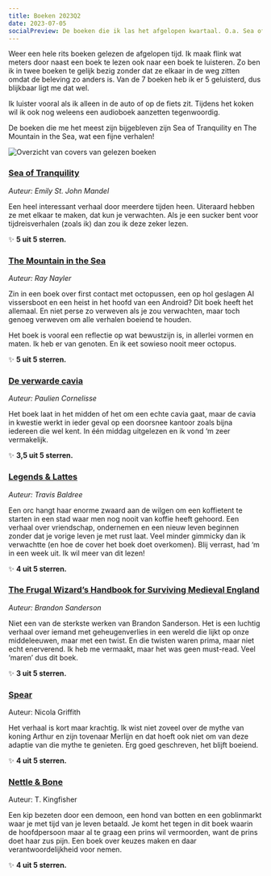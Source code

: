 ```yaml
---
title: Boeken 2023Q2
date: 2023-07-05
socialPreview: De boeken die ik las het afgelopen kwartaal. O.a. Sea of Tranquility, The Mountain in the Sea en De Verwarde Cavia
---
```


Weer een hele rits boeken gelezen de afgelopen tijd. Ik maak flink wat meters door naast een boek te lezen ook naar een boek te luisteren. Zo ben ik in twee boeken te gelijk bezig zonder dat ze elkaar in de weg zitten omdat de beleving zo anders is. Van de 7 boeken heb ik er 5 geluisterd, dus blijkbaar ligt me dat wel. 

Ik luister vooral als ik alleen in de auto of op de fiets zit. Tijdens het koken wil ik ook nog weleens een audioboek aanzetten tegenwoordig.

De boeken die me het meest zijn bijgebleven zijn Sea of Tranquility en The Mountain in the Sea, wat een fijne verhalen!

<div class="break-out">

![Overzicht van covers van gelezen boeken](/images/blog/books-2023q2.jpg)

</div>

### [Sea of Tranquility](https://www.goodreads.com/book/show/58446227-sea-of-tranquility)

_Auteur: Emily St. John Mandel_

Een heel interessant verhaal door meerdere tijden heen. Uiteraard hebben ze met elkaar te maken, dat kun je verwachten. Als je een sucker bent voor tijdreisverhalen (zoals ik) dan zou ik deze zeker lezen.

✨ **5 uit 5 sterren.**

### [The Mountain in the Sea](https://www.goodreads.com/book/show/59808603-the-mountain-in-the-sea)

_Auteur: Ray Nayler_

Zin in een boek over first contact met octopussen, een op hol geslagen AI vissersboot en een heist in het hoofd van een Android? Dit boek heeft het allemaal. En niet perse zo verweven als je zou verwachten, maar toch genoeg verweven om alle verhalen boeiend te houden. 

Het boek is vooral een reflectie op wat bewustzijn is, in allerlei vormen en maten. Ik heb er van genoten. En ik eet sowieso nooit meer octopus.

✨ **5 uit 5 sterren.**

### [De verwarde cavia](https://www.goodreads.com/book/show/29231764-de-verwarde-cavia)

_Auteur: Paulien Cornelisse_

Het boek laat in het midden of het om een echte cavia gaat, maar de cavia in kwestie werkt in ieder geval op een doorsnee kantoor zoals bijna iedereen die wel kent. In één middag uitgelezen en ik vond ‘m zeer vermakelijk.

✨ **3,5 uit 5 sterren.**

### [Legends & Lattes](https://www.goodreads.com/book/show/61242426-legends-lattes)

_Auteur: Travis Baldree_

Een orc hangt haar enorme zwaard aan de wilgen om een koffietent te starten in een stad waar men nog nooit van koffie heeft gehoord. Een verhaal over vriendschap, ondernemen en een nieuw leven beginnen zonder dat je vorige leven je met rust laat. Veel minder gimmicky dan ik verwachtte (en hoe de cover het boek doet overkomen). Blij verrast, had ‘m in een week uit. Ik wil meer van dit lezen!

✨ **4 uit 5 sterren.**

### [The Frugal Wizard’s Handbook for Surviving Medieval England](https://www.goodreads.com/book/show/60531410-the-frugal-wizard-s-handbook-for-surviving-medieval-england)

_Auteur: Brandon Sanderson_

Niet een van de sterkste werken van Brandon Sanderson. Het is een luchtig verhaal over iemand met geheugenverlies in een wereld die lijkt op onze middeleeuwen, maar met een twist. En die twisten waren prima, maar niet echt enerverend. Ik heb me vermaakt, maar het was geen must-read. Veel ‘maren’ dus dit boek. 

✨ **3 uit 5 sterren.**

### [Spear](https://www.goodreads.com/book/show/57693308-spear)

Auteur: Nicola Griffith

Het verhaal is kort maar krachtig. Ik wist niet zoveel over de mythe van koning Arthur en zijn tovenaar Merlijn en dat hoeft ook niet om van deze adaptie van die mythe te genieten. Erg goed geschreven, het blijft boeiend.

✨ **4 uit 5 sterren.**

### [Nettle & Bone](https://www.goodreads.com/book/show/56179377-nettle-bone)

Auteur: T. Kingfisher

Een kip bezeten door een demoon, een hond van botten en een goblinmarkt waar je met tijd van je leven betaald. Je komt het tegen in dit boek waarin de hoofdpersoon maar al te graag een prins wil vermoorden, want de prins doet haar zus pijn. Een boek over keuzes maken en daar verantwoordelijkheid voor nemen.

✨ **4 uit 5 sterren.**
